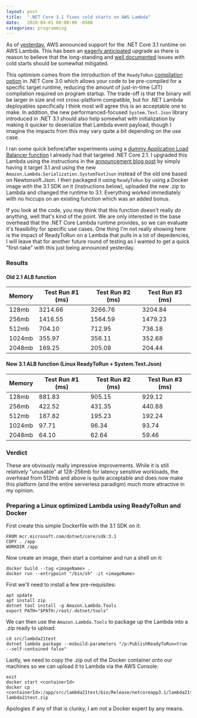 ```yaml
---
layout: post
title:  ".NET Core 3.1 fixes cold starts on AWS Lambda"
date:   2020-04-01 00:00:00 -0500
categories: programming
---
```


As of [yesterday](https://aws.amazon.com/blogs/compute/announcing-aws-lambda-supports-for-net-core-3-1/), AWS announced support for the .NET Core 3.1 runtime on AWS Lambda. This has been an [eagerly anticipated](https://github.com/aws/aws-lambda-dotnet/issues/554) upgrade as there is reason to believe that the long-standing and [well documented](https://mikhail.io/serverless/coldstarts/aws/) issues with cold starts should be somewhat mitigated.

This optimism comes from the introduction of the `ReadyToRun` [compilation option](https://docs.microsoft.com/en-us/dotnet/core/whats-new/dotnet-core-3-0#readytorun-images) in .NET Core 3.0 which allows your code to be pre-compiled for a specific target runtime, reducing the amount of just-in-time (JIT) compilation required on program startup. The trade-off is that the binary will be larger in size and not cross-platform compatible, but for .NET Lambda deployables specifically I think most will agree this is an acceptable one to make. In addition, the new performanced-focused `System.Text.Json` library introduced in .NET 3.1 should also help somewhat with initialization by making it quicker to deserialize that Lambda event payload, though I imagine the impacts from this may vary quite a bit depending on the use case.

I ran some quick before/after experiments using a [dummy Application Load Balancer function](https://github.com/vp89/lambda21test) I already had that targeted .NET Core 2.1. I upgraded this Lambda using the instructions in the [announcement blog post](https://aws.amazon.com/blogs/compute/announcing-aws-lambda-supports-for-net-core-3-1/) by simply having it target 3.1 and using the new `Amazon.Lambda.Serialization.SystemTextJson` instead of the old one based on Newtonsoft.Json. I then packaged it using `ReadyToRun` by using a Docker image with the 3.1 SDK on it (instructions below), uploaded the new .zip to Lambda and changed the runtime to 3.1. Everything worked immediately with no hiccups on an existing function which was an added bonus.

If you look at the code, you may think that this function doesn't really *do* anything, well that's kind of the point. We are only interested in the base overhead that the .NET Core Lambda runtime provides, so we can evaluate it's feasibility for specific use cases. One thing I'm not really showing here is the impact of ReadyToRun on a Lambda that pulls in a lot of depedencies, I will leave that for another future round of testing as I wanted to get a quick "first-take" with this just being announced yesterday.

### Results

#### Old 2.1 ALB function

Memory|Test Run #1 (ms)|Test Run #2 (ms)|Test Run #3 (ms)
---|---|---|---
128mb|3214.66|3266.76|3204.84
256mb|1416.55|1564.59|1479.23
512mb|704.10|712.95|736.18
1024mb|355.97|356.11|352.68
2048mb|169.25|205.09|204.44

#### New 3.1 ALB function (Linux ReadyToRun + System.Text.Json)

Memory|Test Run #1 (ms)|Test Run #2 (ms)|Test Run #3 (ms)
---|---|---|---
128mb|881.83|905.15|929.12
256mb|422.52|431.35|440.88
512mb|187.82|195.23|192.24
1024mb|97.71|96.34|93.74
2048mb|64.10|62.64|59.46

### Verdict

These are obviously really impressive improvements. While it is still relatively "unusable" at 128-256mb for latency sensitive workloads, the overhead from 512mb and above is quite acceptable and does now make this platform (and the entire serverless paradigm) much more attractive in my opinion.

### Preparing a Linux optimized Lambda using ReadyToRun and Docker

First create this simple Dockerfile with the 3.1 SDK on it:

```
FROM mcr.microsoft.com/dotnet/core/sdk:3.1
COPY . /app
WORKDIR /app
```

Now create an image, then start a container and run a shell on it:
```
docker build --tag <imageName> .
docker run --entrypoint "/bin/sh" -it <imageName>
```

First we'll need to install a few pre-requisites:
```
apt update
apt install zip
dotnet tool install -g Amazon.Lambda.Tools
export PATH="$PATH:/root/.dotnet/tools"
```
We can then use the `Amazon.Lambda.Tools` to package up the Lambda into a .zip ready to upload:
```
cd src/lambda21test
dotnet lambda package --msbuild-parameters "/p:PublishReadyToRun=true --self-contained false"
```

Lastly, we need to copy the .zip out of the Docker container onto our machines so we can upload it to Lambda via the AWS Console:
```
exit
docker start <containerId>
docker cp <containerId>:/app/src/lambda21test/bin/Release/netcoreapp3.1/lambda21test.zip lambda21test.zip
```

Apologies if any of that is clunky, I am not a Docker expert by any means.
